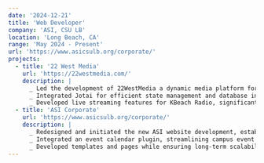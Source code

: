 ```yaml
---
date: '2024-12-21'
title: 'Web Developer'
company: 'ASI, CSU LB'
location: 'Long Beach, CA'
range: 'May 2024 - Present'
url: 'https://www.asicsulb.org/corporate/'
projects:
  - title: '22 West Media'
    url: 'https://22westmedia.com/'
    description: |
      _ Led the development of 22WestMedia a dynamic media platform for CSULB, using React.js and Node.js to build an engaging site with both dark and light mode functionality, enhancing accessibility and user experience.
      _ Integrated Jotai for efficient state management and database interactions, simplifying data handling while improving site performance.
      _ Developed live streaming features for KBeach Radio, significantly boosting user engagement, and set up an automated CI/CD pipeline, reducing manual deployment efforts and speeding up the release cycle by 50%.
  - title: 'ASI Corporate'
    url: 'https://www.asicsulb.org/corporate/'
    description: |
      _ Redesigned and initiated the new ASI website development, establishing the project structure and creating custom templates using PHP and Elementor.
      _ Integrated an event calendar plugin, streamlining campus event updates for the community.
      _ Developed templates and pages while ensuring long-term scalability, improving user experience and ease of content management for   non-technical staff.
---
```




